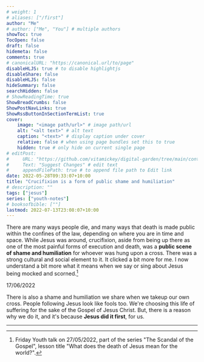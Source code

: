 ```yaml
---
# weight: 1
# aliases: ["/first"]
author: "Me"
# author: ["Me", "You"] # multiple authors
showToc: true
TocOpen: false
draft: false
hidemeta: false
comments: true
# canonicalURL: "https://canonical.url/to/page"
disableHLJS: true # to disable highlightjs
disableShare: false
disableHLJS: false
hideSummary: false
searchHidden: false
# ShowReadingTime: true
ShowBreadCrumbs: false
ShowPostNavLinks: true
ShowRssButtonInSectionTermList: true
cover:
    image: "<image path/url>" # image path/url
    alt: "<alt text>" # alt text
    caption: "<text>" # display caption under cover
    relative: false # when using page bundles set this to true
    hidden: true # only hide on current single page
# editPost:
#     URL: "https://github.com/vitamickey/digital-garden/tree/main/content"
#     Text: "Suggest Changes" # edit text
#     appendFilePath: true # to append file path to Edit link
date: 2022-05-28T09:33:07+10:00
title: "Crucifixion is a form of public shame and humiliation"
# description: ""
tags: ["jesus"]
series: ["youth-notes"]
# booksofbible: [""]
lastmod: 2022-07-13T23:08:07+10:00
---
```


There are many ways people die, and many ways that death is made public within the confines of the law, depending on where you are in time and space. While Jesus was around, crucifixion, aside from being up there as one of the most painful forms of execution and death, was a **public scene of shame and humiliation** for whoever was hung upon a cross. There was a strong cultural and social element to it. It clicked a bit more for me. I now understand a bit more what it means when we say or sing about Jesus being mocked and scorned.[^1]

17/06/2022

There is also a shame and humiliation we share when we takeup our own cross. People following Jesus look like fools too. We're choosing this life of suffering for the sake of the Gospel of Jesus Christ. But, there is a reason why we do it, and it's because **Jesus did it first**, for us.

---

[^1]: Friday Youth talk on 27/05/2022, part of the series "The Scandal of the Gospel", lesson title "What does the death of Jesus mean for the world?".
